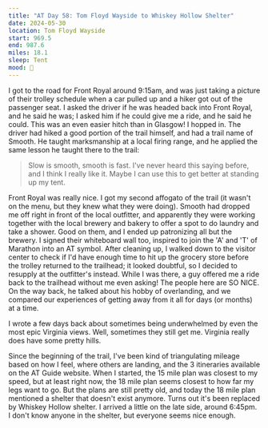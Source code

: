 ```yaml
---
title: "AT Day 58: Tom Floyd Wayside to Whiskey Hollow Shelter"
date: 2024-05-30
location: Tom Floyd Wayside
start: 969.5
end: 987.6
miles: 18.1
sleep: Tent
mood: 🙂
---
```

I got to the road for Front Royal around 9:15am, and was just taking a picture of their trolley schedule when a car pulled up and a hiker got out of the passenger seat. I asked the driver if he was headed back into Front Royal, and he said he was; I asked him if he could give me a ride, and he said he could. This was an even easier hitch than in Glasgow! I hopped in. The driver had hiked a good portion of the trail himself, and had a trail name of Smooth. He taught marksmanship at a local firing range, and he applied the same lesson he taught there to the trail:
> Slow is smooth, smooth is fast.
I've never heard this saying before, and I think I really like it. Maybe I can use this to get better at standing up my tent.

Front Royal was really nice. I got my second affogato of the trail (it wasn't on the menu, but they knew what they were doing). Smooth had dropped me off right in front of the local outfitter, and apparently they were working together with the local brewery and bakery to offer a spot to do laundry and take a shower. Good on them, and I ended up patronizing all but the brewery. I signed their whiteboard wall too, inspired to join the 'A' and 'T' of Marathon into an AT symbol. After cleaning up, I walked down to the visitor center to check if I'd have enough time to hit up the grocery store before the trolley returned to the trailhead; it looked doubtful, so I decided to resupply at the outfitter's instead. While I was there, a guy offered me a ride back to the trailhead without me even asking! The people here are SO NICE. On the way back, he talked about his hobby of overlanding, and we compared our experiences of getting away from it all for days (or months) at a time.

I wrote a few days back about sometimes being underwhelmed by even the most epic Virginia views. Well, sometimes they still get me. Virginia really does have some pretty hills.

Since the beginning of the trail, I've been kind of triangulating mileage based on how I feel, where others are landing, and the 3 itineraries available on the AT Guide website. When I started, the 15 mile plan was closest to my speed, but at least right now, the 18 mile plan seems closest to how far my legs want to go. But the plans are still pretty old, and today the 18 mile plan mentioned a shelter that doesn't exist anymore. Turns out it's been replaced by Whiskey Hollow shelter. I arrived a little on the late side, around 6:45pm. I don't know anyone in the shelter, but everyone seems nice enough.
